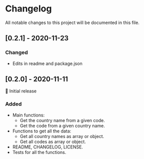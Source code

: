 # Changelog

All notable changes to this project will be documented in this file.

## [0.2.1] - 2020-11-23

### Changed

- Edits in readme and package.json

## [0.2.0] - 2020-11-11

🎊 Initial release

### Added

- Main functions:
  - Get the country name from a given code.
  - Get the code from a given country name.
- Functions to get all the data:
  - Get all country names as array or object.
  - Get all codes as array or object.
- README, CHANGELOG, LICENSE.
- Tests for all the functions.
